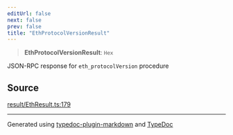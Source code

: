 ```yaml
---
editUrl: false
next: false
prev: false
title: "EthProtocolVersionResult"
---
```


> **EthProtocolVersionResult**: `Hex`

JSON-RPC response for `eth_protocolVersion` procedure

## Source

[result/EthResult.ts:179](https://github.com/evmts/tevm-monorepo/blob/main/packages/actions-types/src/result/EthResult.ts#L179)

***
Generated using [typedoc-plugin-markdown](https://www.npmjs.com/package/typedoc-plugin-markdown) and [TypeDoc](https://typedoc.org/)
